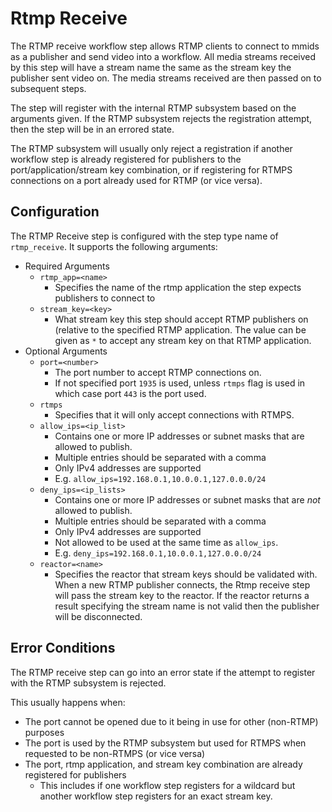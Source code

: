 # Rtmp Receive

The RTMP receive workflow step allows RTMP clients to connect to mmids as a publisher and send video into a workflow. All media streams received by this step will have a stream name the same as the stream key the publisher sent video on.  The media streams received are then passed on to subsequent steps.

The step will register with the internal RTMP subsystem based on the arguments given.  If the RTMP subsystem rejects the registration attempt, then the step will be in an errored state.  

The RTMP subsystem will usually only reject a registration if another workflow step is already registered for publishers to the port/application/stream key combination, or if registering for RTMPS connections on a port already used for RTMP (or vice versa).

## Configuration

The RTMP Receive step is configured with the step type name of `rtmp_receive`.  It supports the following arguments:

* Required Arguments
    * `rtmp_app=<name>`
        * Specifies the name of the rtmp application the step expects publishers to connect to
    * `stream_key=<key>`
        * What stream key this step should accept RTMP publishers on (relative to the specified RTMP application.  The value can be given as `*` to accept any stream key on that RTMP application.
* Optional Arguments
    * `port=<number>`
        * The port number to accept RTMP connections on.  
        * If not specified port `1935` is used, unless `rtmps` flag is used in which case port `443` is the port used.
    * `rtmps`
        * Specifies that it will only accept connections with RTMPS.
    * `allow_ips=<ip_list>`
        * Contains one or more IP addresses or subnet masks that are allowed to publish. 
        * Multiple entries should be separated with a comma
        * Only IPv4 addresses are supported
        * E.g. `allow_ips=192.168.0.1,10.0.0.1,127.0.0.0/24`
    * `deny_ips=<ip_lists>`
        * Contains one or more IP addresses or subnet masks that are *not* allowed to publish.
        * Multiple entries should be separated with a comma
        * Only IPv4 addresses are supported
        * Not allowed to be used at the same time as `allow_ips`.
        * E.g. `deny_ips=192.168.0.1,10.0.0.1,127.0.0.0/24`
    * `reactor=<name>`
        * Specifies the reactor that stream keys should be validated with. When a new RTMP publisher connects, the Rtmp receive step will pass the stream key to the reactor.  If the reactor returns a result specifying the stream name is not valid then the publisher will be disconnected.

## Error Conditions

The RTMP receive step can go into an error state if the attempt to register with the RTMP subsystem is rejected.  

This usually happens when:

* The port cannot be opened due to it being in use for other (non-RTMP) purposes
* The port is used by the RTMP subsystem but used for RTMPS when requested to be non-RTMPS (or vice versa)
* The port, rtmp application, and stream key combination are already registered for publishers
    * This includes if one workflow step registers for a wildcard but another workflow step registers for an exact stream key.

